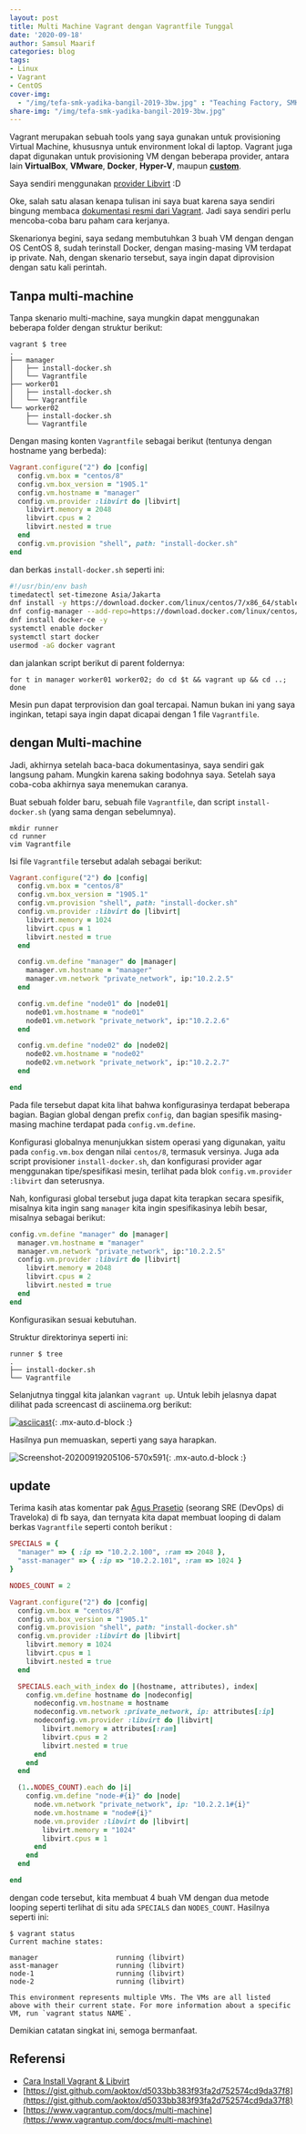 ```yaml
---
layout: post
title: Multi Machine Vagrant dengan Vagrantfile Tunggal
date: '2020-09-18'
author: Samsul Maarif
categories: blog
tags:
- Linux
- Vagrant
- CentOS
cover-img:
  - "/img/tefa-smk-yadika-bangil-2019-3bw.jpg" : "Teaching Factory, SMK Yadika Bangil (2019)"
share-img: "/img/tefa-smk-yadika-bangil-2019-3bw.jpg"
---
```


Vagrant merupakan sebuah tools yang saya gunakan untuk provisioning Virtual Machine, khususnya untuk environment lokal di laptop. Vagrant juga dapat digunakan untuk provisioning VM dengan beberapa provider, antara lain **VirtualBox**, **VMware**, **Docker**, **Hyper-V**, maupun **[custom](https://www.vagrantup.com/docs/plugins/providers)**.

Saya sendiri menggunakan [provider Libvirt](/2020/09/menjalankan-vagrant-libvirt-di-opensuse-leap.html) :D

Oke, salah satu alasan kenapa tulisan ini saya buat karena saya sendiri bingung membaca [dokumentasi resmi dari Vagrant](https://www.vagrantup.com/docs/multi-machine). Jadi saya sendiri perlu mencoba-coba baru paham cara kerjanya.

Skenarionya begini, saya sedang membutuhkan 3 buah VM dengan dengan OS CentOS 8, sudah terinstall Docker, dengan masing-masing VM terdapat ip private. Nah, dengan skenario tersebut, saya ingin dapat diprovision dengan satu kali perintah.

## Tanpa multi-machine

Tanpa skenario multi-machine, saya mungkin dapat menggunakan beberapa folder dengan struktur berikut:

```
vagrant $ tree
.
├── manager
│   ├── install-docker.sh
│   └── Vagrantfile
├── worker01
│   ├── install-docker.sh
│   └── Vagrantfile
└── worker02
    ├── install-docker.sh
    └── Vagrantfile
```

Dengan masing konten `Vagrantfile` sebagai berikut (tentunya dengan hostname yang berbeda):

```ruby
Vagrant.configure("2") do |config|
  config.vm.box = "centos/8"
  config.vm.box_version = "1905.1"
  config.vm.hostname = "manager"
  config.vm.provider :libvirt do |libvirt|
    libvirt.memory = 2048
    libvirt.cpus = 2
    libvirt.nested = true
  end
  config.vm.provision "shell", path: "install-docker.sh"
end
```

dan berkas `install-docker.sh` seperti ini:

```bash
#!/usr/bin/env bash
timedatectl set-timezone Asia/Jakarta
dnf install -y https://download.docker.com/linux/centos/7/x86_64/stable/Packages/containerd.io-1.2.6-3.3.el7.x86_64.rpm
dnf config-manager --add-repo=https://download.docker.com/linux/centos/docker-ce.repo
dnf install docker-ce -y
systemctl enable docker
systemctl start docker
usermod -aG docker vagrant
```

dan jalankan script berikut di parent foldernya:

```
for t in manager worker01 worker02; do cd $t && vagrant up && cd ..; done
```

Mesin pun dapat terprovision dan goal tercapai. Namun bukan ini yang saya inginkan, tetapi saya ingin dapat dicapai dengan 1 file `Vagrantfile`.

## dengan Multi-machine

Jadi, akhirnya setelah baca-baca dokumentasinya, saya sendiri gak langsung paham. Mungkin karena saking bodohnya saya. Setelah saya coba-coba akhirnya saya menemukan caranya.

Buat sebuah folder baru, sebuah file `Vagrantfile`, dan script `install-docker.sh` (yang sama dengan sebelumnya).

```
mkdir runner
cd runner
vim Vagrantfile
```

Isi file `Vagrantfile` tersebut adalah sebagai berikut:

```ruby
Vagrant.configure("2") do |config|
  config.vm.box = "centos/8"
  config.vm.box_version = "1905.1"
  config.vm.provision "shell", path: "install-docker.sh"
  config.vm.provider :libvirt do |libvirt|
    libvirt.memory = 1024
    libvirt.cpus = 1
    libvirt.nested = true
  end

  config.vm.define "manager" do |manager|
    manager.vm.hostname = "manager"
    manager.vm.network "private_network", ip:"10.2.2.5"
  end

  config.vm.define "node01" do |node01|
    node01.vm.hostname = "node01"
    node01.vm.network "private_network", ip:"10.2.2.6"
  end

  config.vm.define "node02" do |node02|
    node02.vm.hostname = "node02"
    node02.vm.network "private_network", ip:"10.2.2.7"
  end

end
```

Pada file tersebut dapat kita lihat bahwa konfigurasinya terdapat beberapa bagian. Bagian global dengan prefix `config`, dan bagian spesifik masing-masing machine terdapat pada `config.vm.define`.

Konfigurasi globalnya menunjukkan sistem operasi yang digunakan, yaitu pada `config.vm.box` dengan nilai `centos/8`, termasuk versinya. Juga ada script provisioner `install-docker.sh`, dan konfigurasi provider agar menggunakan tipe/spesifikasi mesin, terlihat pada blok `config.vm.provider :libvirt` dan seterusnya.

Nah, konfigurasi global tersebut juga dapat kita terapkan secara spesifik, misalnya kita ingin sang `manager` kita ingin spesifikasinya lebih besar, misalnya sebagai berikut:

```ruby
config.vm.define "manager" do |manager|
  manager.vm.hostname = "manager"
  manager.vm.network "private_network", ip:"10.2.2.5"
  config.vm.provider :libvirt do |libvirt|
    libvirt.memory = 2048
    libvirt.cpus = 2
    libvirt.nested = true
  end
end
```

Konfigurasikan sesuai kebutuhan.

Struktur direktorinya seperti ini:

```
runner $ tree
.
├── install-docker.sh
└── Vagrantfile
```

Selanjutnya tinggal kita jalankan `vagrant up`. Untuk lebih jelasnya dapat dilihat pada screencast di asciinema.org berikut:

[![asciicast](https://asciinema.org/a/QrHfLKAhLUUQt3Cz62UnGvAnI.svg)](https://asciinema.org/a/QrHfLKAhLUUQt3Cz62UnGvAnI){: .mx-auto.d-block :}

Hasilnya pun memuaskan, seperti yang saya harapkan.

![Screenshot-20200919205106-570x591](https://user-images.githubusercontent.com/1231314/93668914-26cc3680-faba-11ea-94f4-61f67a5924d9.png){: .mx-auto.d-block :}


## update

Terima kasih atas komentar pak [Agus Prasetio](https://github.com/aoktox) (seorang SRE (DevOps) di Traveloka) di fb saya, dan ternyata kita dapat membuat looping di dalam berkas `Vagrantfile` seperti contoh berikut :

```ruby
SPECIALS = {
  "manager" => { :ip => "10.2.2.100", :ram => 2048 },
  "asst-manager" => { :ip => "10.2.2.101", :ram => 1024 }
}

NODES_COUNT = 2

Vagrant.configure("2") do |config|
  config.vm.box = "centos/8"
  config.vm.box_version = "1905.1"
  config.vm.provision "shell", path: "install-docker.sh"
  config.vm.provider :libvirt do |libvirt|
    libvirt.memory = 1024
    libvirt.cpus = 1
    libvirt.nested = true
  end

  SPECIALS.each_with_index do |(hostname, attributes), index|
    config.vm.define hostname do |nodeconfig|
      nodeconfig.vm.hostname = hostname
      nodeconfig.vm.network :private_network, ip: attributes[:ip]
      nodeconfig.vm.provider :libvirt do |libvirt|
        libvirt.memory = attributes[:ram]
        libvirt.cpus = 2
        libvirt.nested = true
      end
    end
  end

  (1..NODES_COUNT).each do |i|
    config.vm.define "node-#{i}" do |node|
      node.vm.network "private_network", ip: "10.2.2.1#{i}"
      node.vm.hostname = "node#{i}"
      node.vm.provider :libvirt do |libvirt|
        libvirt.memory = "1024"
        libvirt.cpus = 1
      end
    end
  end

end
```

dengan code tersebut, kita membuat 4 buah VM dengan dua metode looping seperti terlihat di situ ada `SPECIALS` dan `NODES_COUNT`. Hasilnya seperti ini:

```
$ vagrant status
Current machine states:

manager                   running (libvirt)
asst-manager              running (libvirt)
node-1                    running (libvirt)
node-2                    running (libvirt)

This environment represents multiple VMs. The VMs are all listed
above with their current state. For more information about a specific
VM, run `vagrant status NAME`.

```

Demikian catatan singkat ini, semoga bermanfaat.

## Referensi
- [Cara Install Vagrant & Libvirt](/2020/09/menjalankan-vagrant-libvirt-di-opensuse-leap.html)
- [https://gist.github.com/aoktox/d5033bb383f93fa2d752574cd9da37f8](https://gist.github.com/aoktox/d5033bb383f93fa2d752574cd9da37f8)
- [https://www.vagrantup.com/docs/multi-machine](https://www.vagrantup.com/docs/multi-machine)
